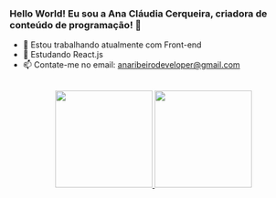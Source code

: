 ### Hello World! Eu sou a Ana Cláudia Cerqueira, criadora de conteúdo de programação! 👋

- 🔭 Estou trabalhando atualmente com Front-end
- 🌱 Estudando React.js
- 📫  Contate-me no email: anaribeirodeveloper@gmail.com



<div align="center"><br>
  <a href="https://github.com/anaclaudiacerqueira">
  <img height="170em" src="https://github-readme-stats.vercel.app/api?username=anaclaudiacerqueira&show_icons=true&theme=onedark&include_all_commits=true&count_private=true"/>
  <img height="170em" src="https://github-readme-stats.vercel.app/api/top-langs/?username=anaclaudiacerqueira&layout=compact&langs_count=7&&bg_color=DEG,#d5d5d5d,#d8d8d8,#g4g4g4
"/>
</div>
